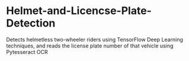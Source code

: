 # Helmet-and-Licencse-Plate-Detection
Detects helmetless two-wheeler riders using TensorFlow Deep Learning techniques, and reads the license plate number of that vehicle using Pytesseract OCR
